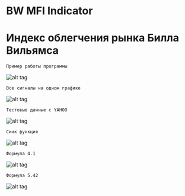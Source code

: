 # BW MFI Indicator

# Индекс облегчения рынка Билла Вильямса

    Пример работы программы
    
![alt tag](https://github.com/PC-SET/BW_MFI_Indicator/blob/main/Img/2.png?raw=true "-")​

    Все сигналы на одном графике
    
![alt tag](https://github.com/PC-SET/BW_MFI_Indicator/blob/main/Img/img.png?raw=true "-")​    

    Тестовые данные с YAHOO

![alt tag](https://github.com/PC-SET/BW_MFI_Indicator/blob/main/Img/1.png?raw=true "-")​

    Синк функция

![alt tag](https://github.com/PC-SET/BW_MFI_Indicator/blob/main/Img/5.jpg?raw=true "-")​

    Формула 4.1

![alt tag](https://github.com/PC-SET/BW_MFI_Indicator/blob/main/Img/4.1.png?raw=true "-")​

    Формула 5.42

![alt tag](https://github.com/PC-SET/BW_MFI_Indicator/blob/main/Img/5.36.png?raw=true "-")​
